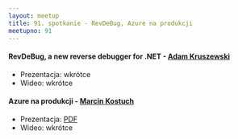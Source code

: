 ```yaml
---
layout: meetup
title: 91. spotkanie - RevDeBug, Azure na produkcji
meetupno: 91
---
```


#### RevDeBug, a new reverse debugger for .NET - [Adam Kruszewski](https://www.revdebug.com/)
* Prezentacja: wkrótce
* Wideo: wkrótce

#### Azure na produkcji - [Marcin Kostuch](http://www.homebook.pl/)
* Prezentacja: [PDF](/assets/Azure.Homebook.pl.pdf)
* Wideo: wkrótce
